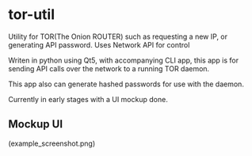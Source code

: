 # tor-util
Utility for TOR(The Onion ROUTER) such as requesting a new IP, or generating API password. Uses Network API for control

Writen in python using Qt5, with accompanying CLI app, this app is for sending
API calls over the network to a running TOR daemon.

This app also can generate hashed passwords for use with the daemon.

Currently in early stages with a UI mockup done.

Mockup UI
---------
(example_screenshot.png)
